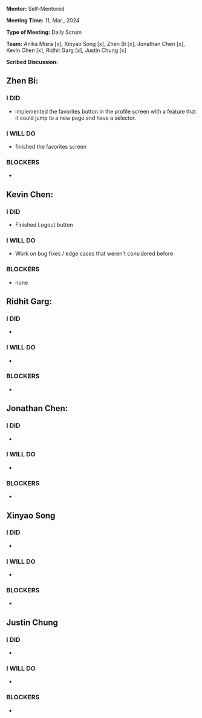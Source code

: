 **Mentor:** Self-Mentored

**Meeting Time:** 11, Mar., 2024

**Type of Meeting:** Daily Scrum

**Team:** Anika Misra [x], Xinyao Song [x], Zhen Bi [x], Jonathan Chen [x], Kevin Chen [x], Ridhit Garg [x], Justin Chung [x]

**Scribed Discussion:**

## **Zhen Bi:**  
### **I DID**  
- implemented the favorites button in the profile screen with a feature that it could jump to a new page and have a selector.

### **I WILL DO**  
- finished the favorites screen

### **BLOCKERS**  
- 

## **Kevin Chen:**  
### **I DID**  
- Finished Logout button

### **I WILL DO**  
- Work on bug fixes / edge cases that weren't considered before

### **BLOCKERS**  
- none

## **Ridhit Garg:**  
### **I DID**  
- 

### **I WILL DO**  
- 

### **BLOCKERS**  
- 

## **Jonathan Chen:**  
### **I DID**  
- 

### **I WILL DO**  
- 

### **BLOCKERS**  
- 

## **Xinyao Song**  
### **I DID**  
- 

### **I WILL DO**  
- 

### **BLOCKERS**  
-

## **Justin Chung**  
### **I DID**  
- 

### **I WILL DO**  
- 

### **BLOCKERS**  
-
